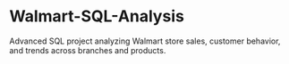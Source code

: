 # Walmart-SQL-Analysis
Advanced SQL project analyzing Walmart store sales, customer behavior, and trends across branches and products.
